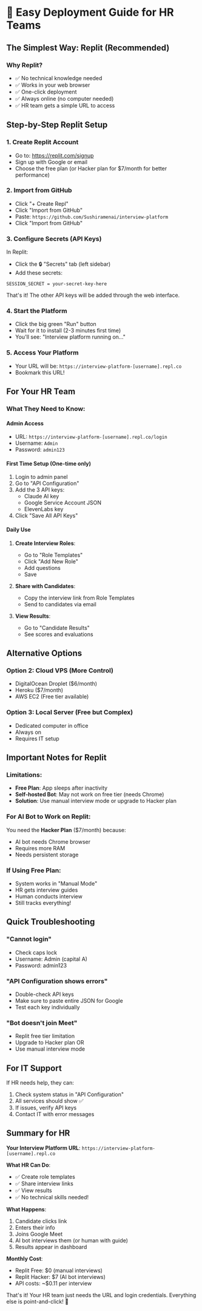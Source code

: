 # 🚀 Easy Deployment Guide for HR Teams

## The Simplest Way: Replit (Recommended)

### Why Replit?
- ✅ No technical knowledge needed
- ✅ Works in your web browser
- ✅ One-click deployment
- ✅ Always online (no computer needed)
- ✅ HR team gets a simple URL to access

## Step-by-Step Replit Setup

### 1. **Create Replit Account**
- Go to: https://replit.com/signup
- Sign up with Google or email
- Choose the free plan (or Hacker plan for $7/month for better performance)

### 2. **Import from GitHub**
- Click "+ Create Repl"
- Click "Import from GitHub"
- Paste: `https://github.com/Sushiramenai/interview-platform`
- Click "Import from GitHub"

### 3. **Configure Secrets (API Keys)**
In Replit:
- Click the 🔒 "Secrets" tab (left sidebar)
- Add these secrets:

```
SESSION_SECRET = your-secret-key-here
```

That's it! The other API keys will be added through the web interface.

### 4. **Start the Platform**
- Click the big green "Run" button
- Wait for it to install (2-3 minutes first time)
- You'll see: "Interview platform running on..."

### 5. **Access Your Platform**
- Your URL will be: `https://interview-platform-[username].repl.co`
- Bookmark this URL!

## For Your HR Team

### What They Need to Know:

#### **Admin Access**
- URL: `https://interview-platform-[username].repl.co/login`
- Username: `Admin`
- Password: `admin123`

#### **First Time Setup** (One-time only)
1. Login to admin panel
2. Go to "API Configuration"
3. Add the 3 API keys:
   - Claude AI key
   - Google Service Account JSON
   - ElevenLabs key
4. Click "Save All API Keys"

#### **Daily Use**
1. **Create Interview Roles**:
   - Go to "Role Templates"
   - Click "Add New Role"
   - Add questions
   - Save

2. **Share with Candidates**:
   - Copy the interview link from Role Templates
   - Send to candidates via email

3. **View Results**:
   - Go to "Candidate Results"
   - See scores and evaluations

## Alternative Options

### Option 2: **Cloud VPS** (More Control)
- DigitalOcean Droplet ($6/month)
- Heroku ($7/month)
- AWS EC2 (Free tier available)

### Option 3: **Local Server** (Free but Complex)
- Dedicated computer in office
- Always on
- Requires IT setup

## Important Notes for Replit

### Limitations:
- **Free Plan**: App sleeps after inactivity
- **Self-hosted Bot**: May not work on free tier (needs Chrome)
- **Solution**: Use manual interview mode or upgrade to Hacker plan

### For AI Bot to Work on Replit:
You need the **Hacker Plan** ($7/month) because:
- AI bot needs Chrome browser
- Requires more RAM
- Needs persistent storage

### If Using Free Plan:
- System works in "Manual Mode"
- HR gets interview guides
- Human conducts interview
- Still tracks everything!

## Quick Troubleshooting

### "Cannot login"
- Check caps lock
- Username: Admin (capital A)
- Password: admin123

### "API Configuration shows errors"
- Double-check API keys
- Make sure to paste entire JSON for Google
- Test each key individually

### "Bot doesn't join Meet"
- Replit free tier limitation
- Upgrade to Hacker plan OR
- Use manual interview mode

## For IT Support

If HR needs help, they can:
1. Check system status in "API Configuration"
2. All services should show ✅
3. If issues, verify API keys
4. Contact IT with error messages

## Summary for HR

**Your Interview Platform URL**: `https://interview-platform-[username].repl.co`

**What HR Can Do**:
- ✅ Create role templates
- ✅ Share interview links
- ✅ View results
- ✅ No technical skills needed!

**What Happens**:
1. Candidate clicks link
2. Enters their info
3. Joins Google Meet
4. AI bot interviews them (or human with guide)
5. Results appear in dashboard

**Monthly Cost**:
- Replit Free: $0 (manual interviews)
- Replit Hacker: $7 (AI bot interviews)
- API costs: ~$0.11 per interview

That's it! Your HR team just needs the URL and login credentials. Everything else is point-and-click! 🎉